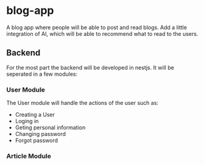 # blog-app
A blog app where people will be able to post and read blogs. Add a little integration of AI, which will be able to recommend what to read to the users.

## Backend

For the most part the backend will be developed in nestjs. It will be seperated in a few modules:

### User Module

The User module will handle the actions of the user such as: 
- Creating a User
- Loging in
- Geting personal information
- Changing password
- Forgot password

### Article Module

